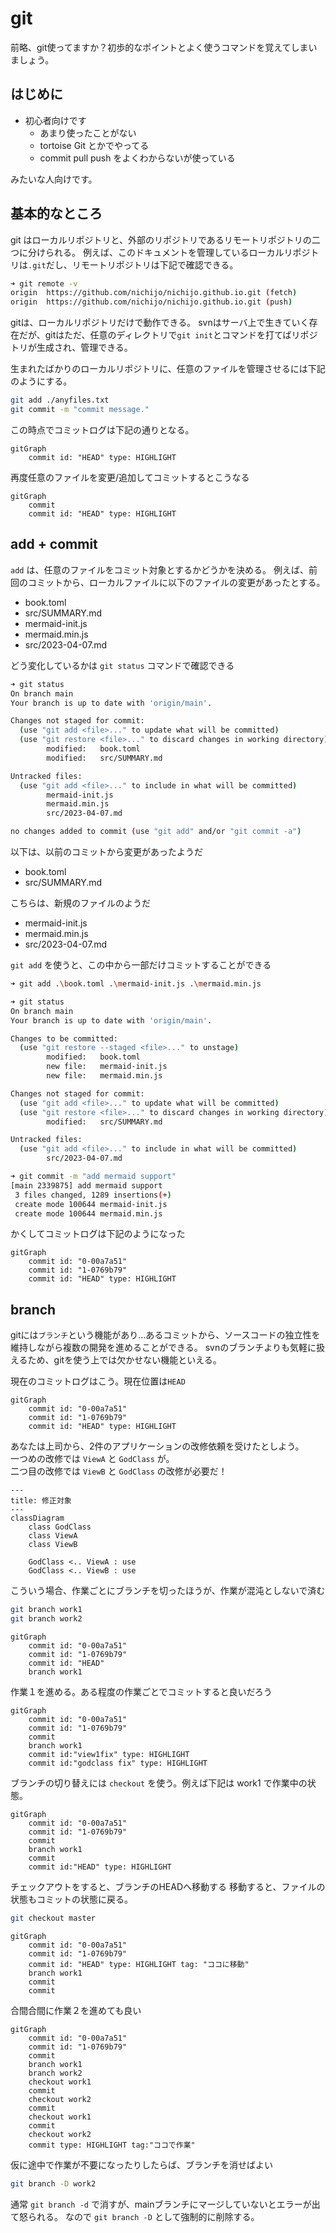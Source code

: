 # git

前略、git使ってますか？初歩的なポイントとよく使うコマンドを覚えてしまいましょう。

## はじめに

- 初心者向けです
  - あまり使ったことがない
  - tortoise Git とかでやってる
  - commit pull push をよくわからないが使っている

みたいな人向けです。

## 基本的なところ

git はローカルリポジトリと、外部のリポジトリであるリモートリポジトリの二つに分けられる。
例えば、このドキュメントを管理しているローカルリポジトリは`.git`だし、リモートリポジトリは下記で確認できる。
```sh
➜ git remote -v
origin  https://github.com/nichijo/nichijo.github.io.git (fetch)
origin  https://github.com/nichijo/nichijo.github.io.git (push)
```

gitは、ローカルリポジトリだけで動作できる。
svnはサーバ上で生きていく存在だが、gitはただ、任意のディレクトリで`git init`とコマンドを打てばリポジトリが生成され、管理できる。

生まれたばかりのローカルリポジトリに、任意のファイルを管理させるには下記のようにする。
```sh
git add ./anyfiles.txt
git commit -m "commit message."
```

この時点でコミットログは下記の通りとなる。
```mermaid
gitGraph
    commit id: "HEAD" type: HIGHLIGHT
```

再度任意のファイルを変更/追加してコミットするとこうなる
```mermaid
gitGraph
    commit
    commit id: "HEAD" type: HIGHLIGHT
```

## add + commit

`add` は、任意のファイルをコミット対象とするかどうかを決める。
例えば、前回のコミットから、ローカルファイルに以下のファイルの変更があったとする。

- book.toml
- src/SUMMARY.md
- mermaid-init.js
- mermaid.min.js
- src/2023-04-07.md

どう変化しているかは `git status` コマンドで確認できる
```sh
➜ git status   
On branch main
Your branch is up to date with 'origin/main'.

Changes not staged for commit:
  (use "git add <file>..." to update what will be committed)
  (use "git restore <file>..." to discard changes in working directory)
        modified:   book.toml
        modified:   src/SUMMARY.md

Untracked files:
  (use "git add <file>..." to include in what will be committed)
        mermaid-init.js
        mermaid.min.js
        src/2023-04-07.md

no changes added to commit (use "git add" and/or "git commit -a")
```

以下は、以前のコミットから変更があったようだ
- book.toml
- src/SUMMARY.md

こちらは、新規のファイルのようだ
- mermaid-init.js
- mermaid.min.js
- src/2023-04-07.md

`git add` を使うと、この中から一部だけコミットすることができる

```sh
➜ git add .\book.toml .\mermaid-init.js .\mermaid.min.js 
```
```sh
➜ git status
On branch main
Your branch is up to date with 'origin/main'.

Changes to be committed:
  (use "git restore --staged <file>..." to unstage)
        modified:   book.toml
        new file:   mermaid-init.js
        new file:   mermaid.min.js

Changes not staged for commit:
  (use "git add <file>..." to update what will be committed)
  (use "git restore <file>..." to discard changes in working directory)
        modified:   src/SUMMARY.md

Untracked files:
  (use "git add <file>..." to include in what will be committed)
        src/2023-04-07.md
```
```sh
➜ git commit -m "add mermaid support"
[main 2339875] add mermaid support
 3 files changed, 1289 insertions(+)
 create mode 100644 mermaid-init.js
 create mode 100644 mermaid.min.js
 ```

かくしてコミットログは下記のようになった

```mermaid
gitGraph
    commit id: "0-00a7a51"
    commit id: "1-0769b79"
    commit id: "HEAD" type: HIGHLIGHT
```

## branch

gitには`ブランチ`という機能があり…あるコミットから、ソースコードの独立性を維持しながら複数の開発を進めることができる。
svnのブランチよりも気軽に扱えるため、gitを使う上では欠かせない機能といえる。

現在のコミットログはこう。現在位置は`HEAD`
```mermaid
gitGraph
    commit id: "0-00a7a51"
    commit id: "1-0769b79"
    commit id: "HEAD" type: HIGHLIGHT
```
あなたは上司から、2件のアプリケーションの改修依頼を受けたとしよう。  
一つめの改修では `ViewA` と `GodClass` が。  
二つ目の改修では `ViewB` と `GodClass` の改修が必要だ！

```mermaid
---
title: 修正対象
---
classDiagram
    class GodClass
    class ViewA
    class ViewB

    GodClass <.. ViewA : use
    GodClass <.. ViewB : use
```

こういう場合、作業ごとにブランチを切ったほうが、作業が混沌としないで済む
```sh
git branch work1
git branch work2
```

```mermaid
gitGraph
    commit id: "0-00a7a51"
    commit id: "1-0769b79"
    commit id: "HEAD"
    branch work1
```

作業１を進める。ある程度の作業ごとでコミットすると良いだろう

```mermaid
gitGraph
    commit id: "0-00a7a51"
    commit id: "1-0769b79"
    commit
    branch work1
    commit id:"view1fix" type: HIGHLIGHT
    commit id:"godclass fix" type: HIGHLIGHT
```

ブランチの切り替えには `checkout` を使う。例えば下記は work1 で作業中の状態。
```mermaid
gitGraph
    commit id: "0-00a7a51"
    commit id: "1-0769b79"
    commit
    branch work1
    commit
    commit id:"HEAD" type: HIGHLIGHT
```

チェックアウトをすると、ブランチのHEADへ移動する
移動すると、ファイルの状態もコミットの状態に戻る。
```sh
git checkout master
```
```mermaid
gitGraph
    commit id: "0-00a7a51"
    commit id: "1-0769b79"
    commit id: "HEAD" type: HIGHLIGHT tag: "ココに移動"
    branch work1
    commit
    commit
```

合間合間に作業２を進めても良い
```mermaid
gitGraph
    commit id: "0-00a7a51"
    commit id: "1-0769b79"
    commit
    branch work1
    branch work2
    checkout work1
    commit
    checkout work2
    commit
    checkout work1
    commit
    checkout work2
    commit type: HIGHLIGHT tag:"ココで作業"
```

仮に途中で作業が不要になったりしたらば、ブランチを消せばよい
```sh
git branch -D work2
```
通常 `git branch -d` で消すが、mainブランチにマージしていないとエラーが出て怒られる。
なので `git branch -D` として強制的に削除する。